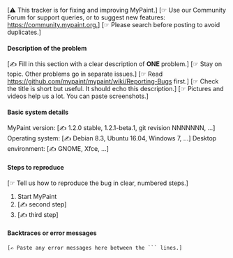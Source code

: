 [⚠ This tracker is for fixing and improving MyPaint.]
[☞ Use our Community Forum for support queries, or to suggest new features: https://community.mypaint.org.]
[☞ Please search before posting to avoid duplicates.]

#### Description of the problem

[✍ Fill in this section with a clear description of **ONE** problem.]
[☞ Stay on topic. Other problems go in separate issues.]
[☞ Read https://github.com/mypaint/mypaint/wiki/Reporting-Bugs first.]
[☞ Check the title is short but useful. It should echo this description.]
[☞ Pictures and videos help us a lot. You can paste screenshots.]

#### Basic system details

MyPaint version: [✍ 1.2.0 stable, 1.2.1-beta.1, git revision NNNNNNN, …]
Operating system: [✍ Debian 8.3, Ubuntu 16.04, Windows 7, …]
Desktop environment: [✍ GNOME, Xfce, …]

#### Steps to reproduce

[☞ Tell us how to reproduce the bug in clear, numbered steps.]

1. Start MyPaint
2. [✍ second step]
3. [✍ third step]

#### Backtraces or error messages

```
[✍ Paste any error messages here between the ``` lines.]
```
